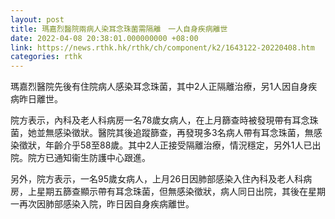 ```yaml
---
layout: post
title: 瑪嘉烈醫院兩病人染耳念珠菌需隔離　一人自身疾病離世
date: 2022-04-08 20:38:01.000000000 +08:00
link: https://news.rthk.hk/rthk/ch/component/k2/1643122-20220408.htm
categories: rthk
---
```


瑪嘉烈醫院先後有住院病人感染耳念珠菌，其中2人正隔離治療，另1人因自身疾病昨日離世。

院方表示，內科及老人科病房一名78歲女病人，在上月篩查時被發現帶有耳念珠菌，她並無感染徵狀。醫院其後追蹤篩查，再發現多3名病人帶有耳念珠菌，無感染徵狀，年齡介乎58至88歲。其中2人正接受隔離治療，情況穩定，另外1人已出院。院方已通知衞生防護中心跟進。

另外，院方表示，一名95歲女病人，上月26日因肺部感染入住內科及老人科病房，上星期五篩查顯示帶有耳念珠菌，但無感染徵狀，病人同日出院，其後在星期一再次因肺部感染入院，昨日因自身疾病離世。

